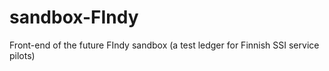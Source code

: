 # sandbox-FIndy
Front-end of the future FIndy sandbox (a test ledger for Finnish SSI service pilots)
